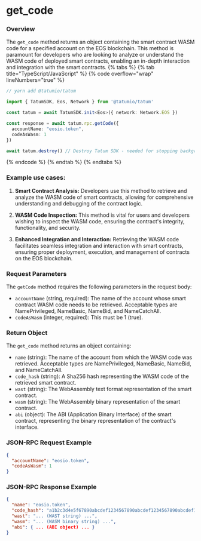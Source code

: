 # get_code

### Overview

The `get_code` method returns an object containing the smart contract WASM code for a specified account on the EOS blockchain. This method is paramount for developers who are looking to analyze or understand the WASM code of deployed smart contracts, enabling an in-depth interaction and integration with the smart contracts.
{% tabs %}
{% tab title="TypeScript/JavaScript" %}
{% code overflow="wrap" lineNumbers="true" %}
```typescript
// yarn add @tatumio/tatum

import { TatumSDK, Eos, Network } from '@tatumio/tatum'

const tatum = await TatumSDK.init<Eos>({ network: Network.EOS })

const response = await tatum.rpc.getCode({
  accountName: "eosio.token",
  codeAsWasm: 1
})

await tatum.destroy() // Destroy Tatum SDK - needed for stopping background jobs
```
{% endcode %}
{% endtab %}
{% endtabs %}

### Example use cases:

1. **Smart Contract Analysis:**
   Developers use this method to retrieve and analyze the WASM code of smart contracts, allowing for comprehensive understanding and debugging of the contract logic.

2. **WASM Code Inspection:**
   This method is vital for users and developers wishing to inspect the WASM code, ensuring the contract's integrity, functionality, and security.

3. **Enhanced Integration and Interaction:**
   Retrieving the WASM code facilitates seamless integration and interaction with smart contracts, ensuring proper deployment, execution, and management of contracts on the EOS blockchain.

### Request Parameters

The `getCode` method requires the following parameters in the request body:

* `accountName` (string, required): The name of the account whose smart contract WASM code needs to be retrieved. Acceptable types are NamePrivileged, NameBasic, NameBid, and NameCatchAll.
* `codeAsWasm` (integer, required): This must be 1 (true).

### Return Object 

The `get_code` method returns an object containing:

* `name` (string): The name of the account from which the WASM code was retrieved. Acceptable types are NamePrivileged, NameBasic, NameBid, and NameCatchAll.
* `code_hash` (string): A Sha256 hash representing the WASM code of the retrieved smart contract.
* `wast` (string): The WebAssembly text format representation of the smart contract.
* `wasm` (string): The WebAssembly binary representation of the smart contract.
* `abi` (object): The ABI (Application Binary Interface) of the smart contract, representing the binary representation of the contract's interface.

### JSON-RPC Request Example

```json
{
  "accountName": "eosio.token",
  "codeAsWasm": 1
}
```
### JSON-RPC Response Example

```json
{
  "name": "eosio.token",
  "code_hash": "a1b2c3d4e5f67890abcdef1234567890abcdef1234567890abcdef1234567890ab",
  "wast": "... (WAST string) ...",
  "wasm": "... (WASM binary string) ...",
  "abi": { ... (ABI object) ... }
}

```